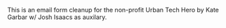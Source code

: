 This is an email form cleanup for the non-profit Urban Tech Hero by Kate Garbar w/ Josh Isaacs as auxilary. 
